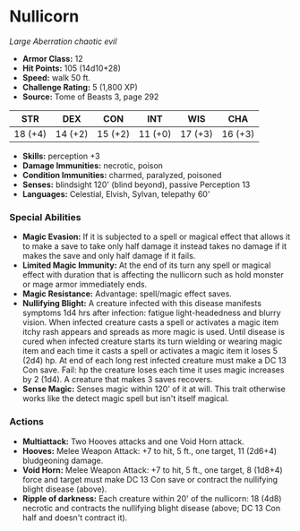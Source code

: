 # Nullicorn

*Large* *Aberration* *chaotic evil*

- **Armor Class:** 12
- **Hit Points:** 105 (14d10+28)
- **Speed:** walk 50 ft.
- **Challenge Rating:** 5 (1,800 XP)
- **Source:** Tome of Beasts 3, page 292

| STR | DEX | CON | INT | WIS | CHA |
| --- | --- | --- | --- | --- | --- |
| 18 (+4) | 14 (+2) | 15 (+2) | 11 (+0) | 17 (+3) | 16 (+3) |

- **Skills:** perception +3
- **Damage Immunities:** necrotic, poison
- **Condition Immunities:** charmed, paralyzed, poisoned
- **Senses:** blindsight 120' (blind beyond), passive Perception 13
- **Languages:** Celestial, Elvish, Sylvan, telepathy 60'

### Special Abilities

- **Magic Evasion:** If it is subjected to a spell or magical effect that allows it to make a save to take only half damage it instead takes no damage if it makes the save and only half damage if it fails.
- **Limited Magic Immunity:** At the end of its turn any spell or magical effect with duration that is affecting the nullicorn such as hold monster or mage armor immediately ends.
- **Magic Resistance:** Advantage: spell/magic effect saves.
- **Nullifying Blight:** A creature infected with this disease manifests symptoms 1d4 hrs after infection: fatigue light-headedness and blurry vision. When infected creature casts a spell or activates a magic item itchy rash appears and spreads as more magic is used. Until disease is cured when infected creature starts its turn wielding or wearing magic item and each time it casts a spell or activates a magic item it loses 5 (2d4) hp. At end of each long rest infected creature must make a DC 13 Con save. Fail: hp the creature loses each time it uses magic increases by 2 (1d4). A creature that makes 3 saves recovers.
- **Sense Magic:** Senses magic within 120' of it at will. This trait otherwise works like the detect magic spell but isn't itself magical.

### Actions

- **Multiattack:** Two Hooves attacks and one Void Horn attack.
- **Hooves:** Melee Weapon Attack: +7 to hit, 5 ft., one target, 11 (2d6+4) bludgeoning damage.
- **Void Horn:** Melee Weapon Attack: +7 to hit, 5 ft., one target, 8 (1d8+4) force and target must make DC 13 Con save or contract the nullifying blight disease (above). 
- **Ripple of darkness:** Each creature within 20' of the nullicorn: 18 (4d8) necrotic and contracts the nullifying blight disease (above; DC 13 Con half and doesn't contract it).


